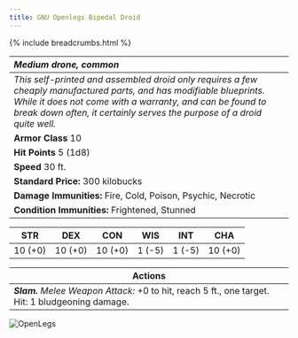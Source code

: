 ```yaml
---
title: GNU Openlegs Bipedal Droid
---
```


{% include breadcrumbs.html %}

| _Medium drone, common_ | 
|:-------------|
| _This self-printed and assembled droid only requires a few cheaply manufactured parts, and has modifiable blueprints.  While it does not come with a warranty, and can be found to break down often, it certainly serves the purpose of a droid quite well._ | 
| **Armor Class**  10 |
| **Hit Points**  5 (1d8) |
| **Speed** 30 ft.|
| **Standard Price:** 300 kilobucks |
| **Damage Immunities:** Fire, Cold, Poison, Psychic, Necrotic |
| **Condition Immunities:** Frightened, Stunned |

<table class="abilities">
  <thead><tr><th>STR</th><th>DEX</th><th>CON</th><th>WIS</th><th>INT</th> <th>CHA</th>
    </tr>
  </thead>
  <tbody>
    <tr>
      <td>10 (+0)</td>
      <td>10 (+0)</td>
      <td>10 (+0)</td>
      <td>1 (-5)</td>
      <td>1 (-5)</td>
      <td>10 (+0)</td>
    </tr>
  </tbody>
</table>

| **Actions** |
|---|
| ***Slam.*** *Melee Weapon Attack:* +0 to hit, reach 5 ft., one target. Hit: 1 bludgeoning damage. |

![OpenLegs](/{{site.baseurl}}/images/OpenLegs.jpg)